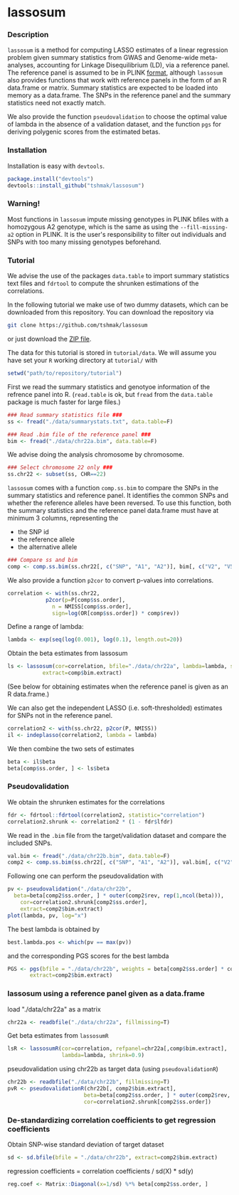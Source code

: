 lassosum
=======================

### Description

`lassosum` is a method for computing LASSO estimates of a linear regression problem given summary statistics from GWAS and Genome-wide meta-analyses, accounting for Linkage Disequilibrium (LD), via a reference panel.
The reference panel is assumed to be in PLINK [format](https://www.cog-genomics.org/plink2/), although `lassosum` also provides functions that work with reference panels in the form of an R data.frame or matrix.
Summary statistics are expected to be loaded into memory as a data.frame. The SNPs in the reference panel and the summary statistics need not exactly match. 

We also provide the function `pseudovalidation` to choose the optimal value of lambda in the absence of a validation dataset, and the function `pgs` for deriving polygenic scores from the estimated betas. 

### Installation

Installation is easy with `devtools`.

```r
package.install("devtools")
devtools::install_github("tshmak/lassosum")
```
### Warning!

Most functions in `lassosum` impute missing genotypes in PLINK bfiles with a homozygous A2 genotype, which is the same as using the `--fill-missing-a2` option in PLINK. It is the user's responsibility to filter out individuals and SNPs with too many missing genotypes beforehand. 

### Tutorial

We advise the use of the packages `data.table` to import summary statistics text files and `fdrtool` to compute the shrunken estimations of the correlations.

In the following tutorial we make use of two dummy datasets, which can be downloaded from this repository.
You can download the repository via

```bash
git clone https://github.com/tshmak/lassosum
```

or just download the [ZIP file](https://github.com/tshmak/lassosum/archive/master.zip).

The data for this tutorial is stored in `tutorial/data`. 
We will assume you have set your `R` working directory at `tutorial/` with 

```r
setwd("path/to/repository/tutorial")
```

First we read the summary statistics and genotyoe information of the refrence panel into R. (`read.table` is ok, but `fread` from the `data.table` package is much faster for large files.)

```r
### Read summary statistics file ###
ss <- fread("./data/summarystats.txt", data.table=F)

### Read .bim file of the reference panel ###
bim <- fread("./data/chr22a.bim", data.table=F)
```

We advise doing the analysis chromosome by chromosome.
```r
### Select chromosome 22 only ###
ss.chr22 <- subset(ss, CHR==22) 	
```

`lassosum` comes with a function `comp.ss.bim` to compare the SNPs in the summary statistics and reference panel. It identifies the common SNPs and whether the reference alleles have been reversed. To use this function, both the summary statistics and the reference panel data.frame must have at minimum 3 columns, representing the 

* the SNP id
* the reference allele
* the alternative allele

```r
### Compare ss and bim 
comp <- comp.ss.bim(ss.chr22[, c("SNP", "A1", "A2")], bim[, c("V2", "V5", "V6")]) 
```

We also provide a function `p2cor` to convert p-values into correlations. 
```r
correlation <- with(ss.chr22, 
		    p2cor(p=P[comp$ss.order], 
			  n = NMISS[comp$ss.order], 
			  sign=log(OR[comp$ss.order]) * comp$rev))
```

Define a range of lambda:
```r
lambda <- exp(seq(log(0.001), log(0.1), length.out=20))
```

Obtain the beta estimates from lassosum
```r
ls <- lassosum(cor=correlation, bfile="./data/chr22a", lambda=lambda, shrink=0.9, 
	       extract=comp$bim.extract)
```

(See below for obtaining estimates when the reference panel is given as an R data.frame.)

We can also get the independent LASSO (i.e. soft-thresholded) estimates for SNPs not in the reference panel. 

```r
correlation2 <- with(ss.chr22, p2cor(P, NMISS))
il <- indeplasso(correlation2, lambda = lambda)
```

We then combine the two sets of estimates

```r
beta <- il$beta
beta[comp$ss.order, ] <- ls$beta
```

### Pseudovalidation

We obtain the shrunken estimates for the correlations

```r
fdr <- fdrtool::fdrtool(correlation2, statistic="correlation")
correlation2.shrunk <- correlation2 * (1 - fdr$lfdr)
```

We read in the `.bim` file from the target/validation dataset and compare the included SNPs.

```r
val.bim <- fread("./data/chr22b.bim", data.table=F) 
comp2 <- comp.ss.bim(ss.chr22[, c("SNP", "A1", "A2")], val.bim[, c("V2", "V5", "V6")]) 
```

Following one can perform the pseudovalidation with
```r
pv <- pseudovalidation("./data/chr22b", 
  beta=beta[comp2$ss.order, ] * outer(comp2$rev, rep(1,ncol(beta))), 
	cor=correlation2.shrunk[comp2$ss.order], 
	extract=comp2$bim.extract)
plot(lambda, pv, log="x")
```

The best lambda is obtained by
```r
best.lambda.pos <- which(pv == max(pv))
```

and the corresponding PGS scores for the best lambda

```r
PGS <- pgs(bfile = "./data/chr22b", weights = beta[comp2$ss.order] * comp2$rev, 
	   extract=comp2$bim.extract)
```

### lassosum using a reference panel given as a data.frame

load "./data/chr22a" as a matrix 
```r
chr22a <- readbfile("./data/chr22a", fillmissing=T)
```

Get beta estimates from `lassosumR`
```r
lsR <- lassosumR(cor=correlation, refpanel=chr22a[,comp$bim.extract], 
                 lambda=lambda, shrink=0.9) 
```

pseudovalidation using chr22b as target data (using `pseudovalidationR`)
```r
chr22b <- readbfile("./data/chr22b", fillmissing=T)
pvR <- pseudovalidationR(chr22b[, comp2$bim.extract], 
                        beta=beta[comp2$ss.order, ] * outer(comp2$rev, rep(1,ncol(beta))), 
                        cor=correlation2.shrunk[comp2$ss.order])
```

### De-standardizing correlation coefficients to get regression coefficients 
Obtain SNP-wise standard deviation of target dataset 
```r
sd <- sd.bfile(bfile = "./data/chr22b", extract=comp2$bim.extract)
```
regression coefficients = correlation coefficients / sd(X) * sd(y) 
```r
reg.coef <- Matrix::Diagonal(x=1/sd) %*% beta[comp2$ss.order, ]
```


